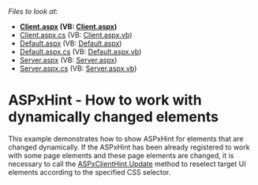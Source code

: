 <!-- default file list -->
*Files to look at*:

* **[Client.aspx](./CS/Client.aspx) (VB: [Client.aspx](./VB/Client.aspx))**
* [Client.aspx.cs](./CS/Client.aspx.cs) (VB: [Client.aspx.vb](./VB/Client.aspx.vb))
* [Default.aspx](./CS/Default.aspx) (VB: [Default.aspx](./VB/Default.aspx))
* [Default.aspx.cs](./CS/Default.aspx.cs) (VB: [Default.aspx.vb](./VB/Default.aspx.vb))
* [Server.aspx](./CS/Server.aspx) (VB: [Server.aspx](./VB/Server.aspx))
* [Server.aspx.cs](./CS/Server.aspx.cs) (VB: [Server.aspx.vb](./VB/Server.aspx.vb))
<!-- default file list end -->
# ASPxHint -  How to work with dynamically changed elements


This example demonstrates how to show ASPxHint for elements that are changed dynamically. If the ASPxHint has been already registered to work with some page elements and these page elements are changed, it is necessary to call the <a href="https://documentation.devexpress.com/#AspNet/DevExpressWebScriptsASPxClientHint_Updatetopic">ASPxClientHint.Update</a> method to reselect target UI elements according to the specified CSS selector.

<br/>


